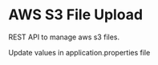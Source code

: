 # AWS S3 File Upload

REST API to manage aws s3 files.

Update values in application.properties file
